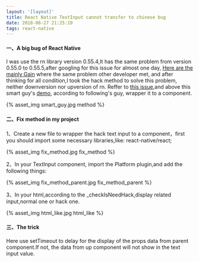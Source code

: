 ```yaml
---
layout: '[layout]'
title: React Native TextInput cannot transfer to chinese bug
date: 2018-06-27 21:25:19
tags: react-native
---
```



#### 一、A big bug of React Native

  I was use the rn library version 0.55.4,It has the same problem from version 0.55.0 to 0.55.5,after googling for this issue for almost one day,
  [Here are the mainly Gain](https://github.com/facebook/react-native/issues/18403) where the same problem other developer met, and after thinking
  for all condition,I took the hack method to solve this problem, neither downversion nor upversion of rn.
  Reffer to [this issue](https://github.com/facebook/react-native/pull/18456),and above this smart guy's [demo](https://snack.expo.io/Hkp55vn6G),
  according to following's guy, wrapper it to a component.

{% asset_img smart_guy.jpg method %}


#### 二、Fix method in my project

1、Create a new file to wrapper the hack text input to a component，first you should import some necessary libraries,like: react-native/react;

{% asset_img fix_method.jpg fix_method %}

2、In your TextInput component, import the Platform plugin,and add the following things:

{% asset_img fix_method_parent.jpg fix_method_parent %}

3、In your html,according to the _checkIsNeedHack,display related input,normal one or hack one.

{% asset_img html_like.jpg html_like %}

#### 三、The trick

Here use setTimeout to delay for the display of the props data from parent component.If not, the data from up component will not show in the text input value.